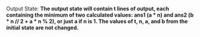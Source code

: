 Output State: **The output state will contain t lines of output, each containing the minimum of two calculated values: ans1 (a * n) and ans2 (b * n // 2 + a * n % 2), or just a if n is 1. The values of t, n, a, and b from the initial state are not changed.**